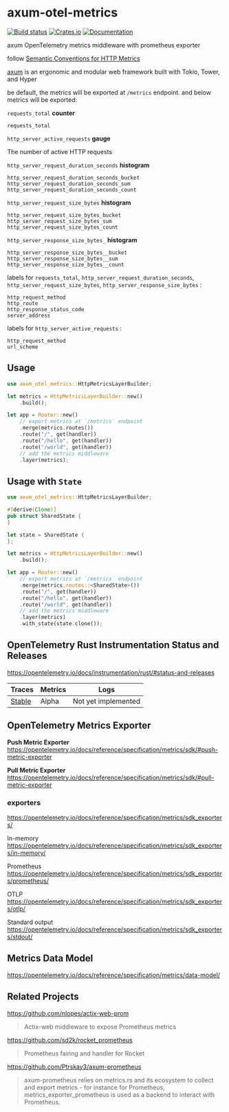 # axum-otel-metrics

[![Build status](https://github.com/ttys3/axum-otel-metrics/actions/workflows/rust.yml/badge.svg?branch=main)](https://github.com/ttys3/axum-otel-metrics/actions/workflows/rust.yml)
[![Crates.io](https://img.shields.io/crates/v/axum-otel-metrics)](https://crates.io/crates/axum-otel-metrics)
[![Documentation](https://docs.rs/axum-otel-metrics/badge.svg)](https://docs.rs/axum-otel-metrics)

axum OpenTelemetry metrics middleware with prometheus exporter

follow [Semantic Conventions for HTTP Metrics](https://github.com/open-telemetry/semantic-conventions/blob/main/docs/http/http-metrics.md)

[axum](https://github.com/tokio-rs/axum) is an ergonomic and modular web framework built with Tokio, Tower, and Hyper

be default, the metrics will be exported at `/metrics` endpoint.
and below metrics will be exported:


`requests_total` **counter**

```
requests_total
```

`http_server_active_requests` **gauge**

The number of active HTTP requests

`http_server_request_duration_seconds` **histogram**
```
http_server_request_duration_seconds_bucket
http_server_request_duration_seconds_sum
http_server_request_duration_seconds_count
```

`http_server_request_size_bytes` **histogram**
```
http_server_request_size_bytes_bucket
http_server_request_size_bytes_sum
http_server_request_size_bytes_count
```

`http_server_response_size_bytes_` **histogram**
```
http_server_response_size_bytes__bucket
http_server_response_size_bytes__sum
http_server_response_size_bytes__count
```

labels for `requests_total`,
`http_server_request_duration_seconds`, `http_server_request_size_bytes`,
`http_server_response_size_bytes` :

```
http_request_method
http_route
http_response_status_code
server_address
```

labels for `http_server_active_requests` :

```
http_request_method
url_scheme
```


## Usage

```rust
use axum_otel_metrics::HttpMetricsLayerBuilder;

let metrics = HttpMetricsLayerBuilder::new()
    .build();

let app = Router::new()
    // export metrics at `/metrics` endpoint
    .merge(metrics.routes())
    .route("/", get(handler))
    .route("/hello", get(handler))
    .route("/world", get(handler))
    // add the metrics middleware
    .layer(metrics);
```

## Usage with `State`

```rust
use axum_otel_metrics::HttpMetricsLayerBuilder;

#[derive(Clone)]
pub struct SharedState {
}

let state = SharedState {
};

let metrics = HttpMetricsLayerBuilder::new()
    .build();

let app = Router::new()
    // export metrics at `/metrics` endpoint
    .merge(metrics.routes::<SharedState>())
    .route("/", get(handler))
    .route("/hello", get(handler))
    .route("/world", get(handler))
    // add the metrics middleware
    .layer(metrics)
    .with_state(state.clone());
```

## OpenTelemetry Rust Instrumentation Status and Releases

https://opentelemetry.io/docs/instrumentation/rust/#status-and-releases

| Traces                                                                                           | Metrics | Logs                |
|--------------------------------------------------------------------------------------------------|---------|---------------------|
| [Stable](https://opentelemetry.io/docs/reference/specification/versioning-and-stability/#stable) | Alpha   | Not yet implemented |

## OpenTelemetry Metrics Exporter

**Push Metric Exporter** https://opentelemetry.io/docs/reference/specification/metrics/sdk/#push-metric-exporter

**Pull Metric Exporter** https://opentelemetry.io/docs/reference/specification/metrics/sdk/#pull-metric-exporter


### exporters

https://opentelemetry.io/docs/reference/specification/metrics/sdk_exporters/

In-memory https://opentelemetry.io/docs/reference/specification/metrics/sdk_exporters/in-memory/

Prometheus https://opentelemetry.io/docs/reference/specification/metrics/sdk_exporters/prometheus/

OTLP https://opentelemetry.io/docs/reference/specification/metrics/sdk_exporters/otlp/

Standard output https://opentelemetry.io/docs/reference/specification/metrics/sdk_exporters/stdout/

## Metrics Data Model

https://opentelemetry.io/docs/reference/specification/metrics/data-model/


## Related Projects

https://github.com/nlopes/actix-web-prom
> Actix-web middleware to expose Prometheus metrics

https://github.com/sd2k/rocket_prometheus
> Prometheus fairing and handler for Rocket

https://github.com/Ptrskay3/axum-prometheus
> axum-prometheus relies on metrics.rs and its ecosystem to collect and export metrics - for instance for Prometheus, metrics_exporter_prometheus is used as a backend to interact with Prometheus.
